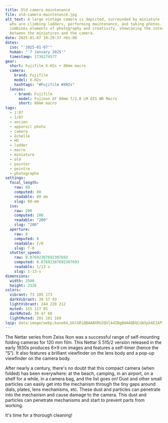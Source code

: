 ```yaml
---
title: Old camera maintenance
file: old-camera-maintenance.jpg
alt_text: A large vintage camera is depicted, surrounded by miniature figures
  who are climbing ladders, performing maintenance, and taking photos. The scene
  combines elements of photography and creativity, showcasing the interaction
  between the miniatures and the camera.
date: 2025-01-07 19:29:37 +01:00
dates:
  iso: "'2025-01-07'"
  human: "'7 January 2025'"
  timestamp: 1736274577
gear:
  short: Fujifilm X-H2s + 80mm macro
  camera:
    brand: Fujifilm
    model: X-H2s
    hashtags: "#Fujifilm #XH2s"
  lenses:
    - brand: Fujifilm
      model: Fujinon XF 80mm f/2.8 LM OIS WR Macro
      short: 80mm macro
tags:
  - 1:87
  - 1/87
  - ancien
  - appareil photo
  - camera
  - échelle
  - HO
  - ladder
  - macro
  - miniature
  - old
  - painter
  - peintre
  - photographe
settings:
  focal_length:
    raw: 80
    computed: 80
    readable: 80 mm
    slug: 80-mm
  iso:
    raw: 200
    computed: 200
    readable: "200"
    slug: "200"
  aperture:
    raw: 8
    computed: 8
    readable: ƒ/8
    slug: f-8
  shutter_speed:
    raw: 0.07692307692307693
    computed: 0.07692307692307693
    readable: 1/13 s
    slug: 1-13-s
dimensions:
  width: 3500
  height: 2326
colors:
  vibrant: 73 105 173
  darkVibrant: 39 57 93
  lightVibrant: 244 220 212
  muted: 155 117 85
  darkMuted: 39 47 68
  lightMuted: 201 181 169
lqip: data:image/webp;base64,UklGRiQBAABXRUJQVlA4IBgBAAAQDQCdASpkAEIAP3Gq0Fk0risjrrgKGpAuCWcA1UBPsQgv/vPmwuOctZzVEUG7Zedn6aFiCW8Gru2zzMQfH5NL5bHYY4PMMz5Qsk6US31JMZsQoiY0SBsTz8K2DTkBc15pnYjYjBTUuNorIFwAvM9EAAD+6iR89KKyfJHqHPUPZoxZdnRlNmAibjIBxvXSmHT0qbA1qaBfqjDANHjaveT1nMEz8LxlKee2KbD7C609jzPg0++O6FFpTA8OONC5iD4HQy3GI+e6eVW/q5zogBJppGKPd54l1DXioCnHtnHxOjmBL2IiLsfHLgOSdstlMRKWz+g3QQIOOy/ugGu0hAO5YpgGKuhgDJsEaVGeBDGR7w0vRiXKBgAA
---
```


The Nettar series from Zeiss Ikon was a successful range of self-mounting folding cameras for 120 mm film. This Nettar S 515/2 version released in the early 1930s produces 6×9 cm images and features a self-timer (hence the “S”). It also features a brilliant viewfinder on the lens body and a pop-up viewfinder on the camera body.

After nearly a century, there's no doubt that this compact camera (when folded) has been everywhere: at the beach, camping, in an airport, on a shelf for a while, in a camera bag, and the list goes on! Dust and other small particles can easily get into the mechanism through the tiny gaps around dials, plates, lens mechanisms, etc. These dust and particles can penetrate into the mechanism and cause damage to the camera. This dust and particles can penetrate mechanisms and start to prevent parts from working.

It's time for a thorough cleaning!

